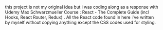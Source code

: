 this project is not my original idea but i was coding along as a response with Udemy Max Schwarzmueller Course :  React - The Complete Guide (incl Hooks, React Router, Redux) . All the React code found in here i've written by myself without copying anything except the CSS codes used for styling.
